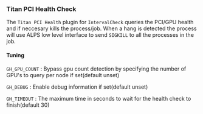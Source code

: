 ### Titan PCI Health Check
The `Titan PCI Health` plugin for `IntervalCheck` queries the PCI/GPU health and if neccesary kills the process/job. When a hang is detected the process will use ALPS low level interface to send `SIGKILL` to all the processes in the job.

#### Tuning
`GH_GPU_COUNT`     : Bypass gpu count detection by specifying the number of GPU's to query per node if set(default unset)

`GH_DEBUG`         : Enable debug information if set(default unset)

`GH_TIMEOUT`       : The maximum time in seconds to wait for the health check to finish(default 30)
